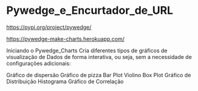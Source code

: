 # Pywedge_e_Encurtador_de_URL

https://pypi.org/project/pywedge/

https://pywedge-make-charts.herokuapp.com/

Iniciando o Pywedge_Charts
Cria diferentes tipos de gráficos de visualização de Dados de forma interativa, ou seja, sem a necessidade de configurações adicionais:

Gráfico de dispersão
Gráfico de pizza
Bar Plot
Violino
Box Plot
Gráfico de Distribuição
Histograma
Gráfico de Correlação
